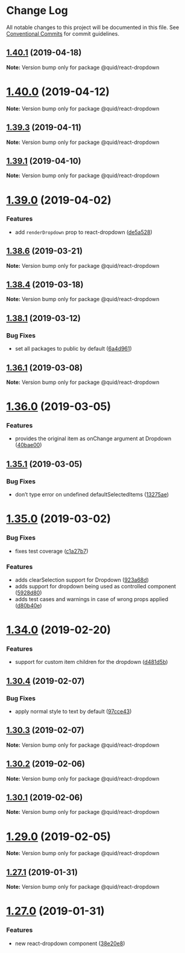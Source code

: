 # Change Log

All notable changes to this project will be documented in this file.
See [Conventional Commits](https://conventionalcommits.org) for commit guidelines.

## [1.40.1](https://github.com/quid/ui-framework/compare/v1.40.0...v1.40.1) (2019-04-18)

**Note:** Version bump only for package @quid/react-dropdown





# [1.40.0](https://github.com/quid/ui-framework/compare/v1.39.3...v1.40.0) (2019-04-12)

**Note:** Version bump only for package @quid/react-dropdown





## [1.39.3](https://github.com/quid/ui-framework/compare/v1.39.2...v1.39.3) (2019-04-11)

**Note:** Version bump only for package @quid/react-dropdown





## [1.39.1](https://github.com/quid/ui-framework/compare/v1.39.0...v1.39.1) (2019-04-10)

**Note:** Version bump only for package @quid/react-dropdown





# [1.39.0](https://github.com/quid/ui-framework/compare/v1.38.6...v1.39.0) (2019-04-02)


### Features

* add `renderDropdown` prop to react-dropdown ([de5a528](https://github.com/quid/ui-framework/commit/de5a528))





## [1.38.6](https://github.com/quid/ui-framework/compare/v1.38.5...v1.38.6) (2019-03-21)

**Note:** Version bump only for package @quid/react-dropdown





## [1.38.4](https://github.com/quid/ui-framework/compare/v1.38.3...v1.38.4) (2019-03-18)

**Note:** Version bump only for package @quid/react-dropdown





## [1.38.1](https://github.com/quid/ui-framework/compare/v1.38.0...v1.38.1) (2019-03-12)


### Bug Fixes

* set all packages to public by default ([6a4d961](https://github.com/quid/ui-framework/commit/6a4d961))





## [1.36.1](https://github.com/quid/ui-framework/compare/v1.36.0...v1.36.1) (2019-03-08)

**Note:** Version bump only for package @quid/react-dropdown





# [1.36.0](https://github.com/quid/ui-framework/compare/v1.35.1...v1.36.0) (2019-03-05)


### Features

* provides the original item as onChange argument at Dropdown ([40bae00](https://github.com/quid/ui-framework/commit/40bae00))





## [1.35.1](https://github.com/quid/ui-framework/compare/v1.35.0...v1.35.1) (2019-03-05)


### Bug Fixes

* don’t type error on undefined defaultSelectedItems ([13275ae](https://github.com/quid/ui-framework/commit/13275ae))





# [1.35.0](https://github.com/quid/ui-framework/compare/v1.34.1...v1.35.0) (2019-03-02)


### Bug Fixes

* fixes test coverage ([c1a27b7](https://github.com/quid/ui-framework/commit/c1a27b7))


### Features

* adds clearSelection support for Dropdown ([923a68d](https://github.com/quid/ui-framework/commit/923a68d))
* adds support for dropdown being used as controlled component ([5928d80](https://github.com/quid/ui-framework/commit/5928d80))
* adds test cases and warnings in case of wrong props applied ([d80b40e](https://github.com/quid/ui-framework/commit/d80b40e))





# [1.34.0](https://github.com/quid/ui-framework/compare/v1.33.0...v1.34.0) (2019-02-20)


### Features

* support for custom item children for the dropdown ([d481d5b](https://github.com/quid/ui-framework/commit/d481d5b))





## [1.30.4](https://github.com/quid/ui-framework/compare/v1.30.3...v1.30.4) (2019-02-07)


### Bug Fixes

* apply normal style to text by default ([97cce43](https://github.com/quid/ui-framework/commit/97cce43))





## [1.30.3](https://github.com/quid/ui-framework/compare/v1.30.2...v1.30.3) (2019-02-07)

**Note:** Version bump only for package @quid/react-dropdown





## [1.30.2](https://github.com/quid/ui-framework/compare/v1.30.1...v1.30.2) (2019-02-06)

**Note:** Version bump only for package @quid/react-dropdown





## [1.30.1](https://github.com/quid/ui-framework/compare/v1.30.0...v1.30.1) (2019-02-06)

**Note:** Version bump only for package @quid/react-dropdown





# [1.29.0](https://github.com/quid/ui-framework/compare/v1.28.0...v1.29.0) (2019-02-05)

**Note:** Version bump only for package @quid/react-dropdown





## [1.27.1](https://github.com/quid/ui-framework/compare/v1.27.0...v1.27.1) (2019-01-31)

**Note:** Version bump only for package @quid/react-dropdown





# [1.27.0](https://github.com/quid/ui-framework/compare/v1.26.1...v1.27.0) (2019-01-31)


### Features

* new react-dropdown component ([38e20e8](https://github.com/quid/ui-framework/commit/38e20e8))
